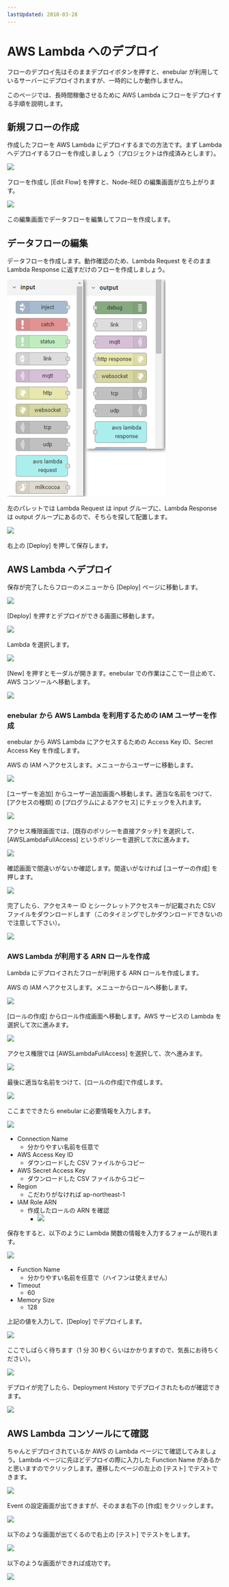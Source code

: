 ```yaml
---
lastUpdated: 2018-03-28
---
```


# AWS Lambda へのデプロイ

フローのデプロイ先はそのままデプロイボタンを押すと、enebular が利用しているサーバーにデプロイされますが、一時的にしか動作しません。

このページでは、長時間稼働させるために AWS Lambda にフローをデプロイする手順を説明します。

## 新規フローの作成

作成したフローを AWS Lambda にデプロイするまでの方法です。まず Lambda へデプロイするフローを作成しましょう（プロジェクトは作成済みとします）。

![](https://i.gyazo.com/43daa8adfa160e0db4723a6cb62ec6aa.png)

フローを作成し [Edit Flow] を押すと、Node-RED の編集画面が立ち上がります。

![](https://i.gyazo.com/53824241d584d099aa810e6b3cbab645.png)

この編集画面でデータフローを編集してフローを作成します。

## データフローの編集

データフローを作成します。動作確認のため、Lambda Request をそのまま Lambda Response に返すだけのフローを作成しましょう。

![image](../../../_asset/images/Deploy/DeployFlow/Lambda/deploy-deployflow-lambda_03.png)

左のパレットでは Lambda Request は input グループに、Lambda Response は output グループにあるので、そちらを探して配置します。

![](https://i.gyazo.com/b474a682aefc4cef62650b0e883f354c.png)

右上の [Deploy] を押して保存します。

## AWS Lambda へデプロイ

保存が完了したらフローのメニューから [Deploy] ページに移動します。

![](https://i.gyazo.com/6d8611cac4c92473225ebfca7ded8c57.png)

[Deploy] を押すとデプロイができる画面に移動します。

![](https://i.gyazo.com/88e68c4779864cf8c6f24f6262575e4b.png)

Lambda を選択します。

![](https://i.gyazo.com/edc9714f15afec8911f67f31cf7141bd.png)

[New] を押すとモーダルが開きます。enebular での作業はここで一旦止めて、AWS コンソールへ移動します。

![](https://i.gyazo.com/3478881bcdb98b1319141df71eed2dd8.png)

### enebular から AWS Lambda を利用するための IAM ユーザーを作成

enebular から AWS Lambda にアクセスするための Access Key ID、Secret Access Key を作成します。

AWS の IAM へアクセスします。メニューからユーザーに移動します。

![](https://i.gyazo.com/79aaba133f5999e6c0dd928de6160b1e.png)

[ユーザーを追加] からユーザー追加画面へ移動します。適当な名前をつけて、[アクセスの種類] の [プログラムによるアクセス] にチェックを入れます。

![](https://i.gyazo.com/e27793a2531fdfbda175d9c49730045b.png)

アクセス権限画面では、[既存のポリシーを直接アタッチ] を選択して、[AWSLambdaFullAccess] というポリシーを選択して次に進みます。

![](https://i.gyazo.com/4703b6374d892bffe9ae076a3f80e3ba.png)

確認画面で間違いがないか確認します。間違いがなければ [ユーザーの作成] を押します。

![](https://i.gyazo.com/698db8ca97dac1ab15e2baf2e579c4b1.png)

完了したら、アクセスキー ID とシークレットアクセスキーが記載された CSV ファイルをダウンロードします（このタイミングでしかダウンロードできないので注意して下さい）。

![](https://i.gyazo.com/f5fcc974b529a26f42b360d878519f56.png)

### AWS Lambda が利用する ARN ロールを作成

Lambda にデプロイされたフローが利用する ARN ロールを作成します。

AWS の IAM へアクセスします。メニューからロールへ移動します。

![](https://i.gyazo.com/fbf3fd00c52c35efa228e6d3f7bbc4f4.png)

[ロールの作成] からロール作成画面へ移動します。AWS サービスの Lambda を選択して次に進みます。

![](https://i.gyazo.com/2866c4068bc8ae97d82cb389c788d72d.png)

アクセス権限では [AWSLambdaFullAccess] を選択して、次へ進みます。

![](https://i.gyazo.com/9378d9962411cd94e35b2c80f4fdccd2.png)

最後に適当な名前をつけて、[ロールの作成]で作成します。

![](https://i.gyazo.com/db850bc23be8fffdd908a01344c564da.png)

ここまでできたら enebular に必要情報を入力します。

![](https://i.gyazo.com/9156cff5e218fccc78c9a3734e51cb4e.png)

- Connection Name
  - 分かりやすい名前を任意で
- AWS Access Key ID
  - ダウンロードした CSV ファイルからコピー
- AWS Secret Access Key
  - ダウンロードした CSV ファイルからコピー
- Region
  - こだわりがなければ ap-northeast-1
- IAM Role ARN
  - 作成したロールの ARN を確認
    - ![](https://i.gyazo.com/560971bd75cbdc147f990571798969c2.png)

保存をすると、以下のように Lambda 関数の情報を入力するフォームが現れます。

![](https://i.gyazo.com/d89fd1efd0a174c8b223c1367c9557e6.png)

- Function Name
  - 分かりやすい名前を任意で（ハイフンは使えません）
- Timeout
  - 60
- Memory Size
  - 128

上記の値を入力して、[Deploy] でデプロイします。

![](https://i.gyazo.com/1cc9f0b2f920449f42f0911c31ff326d.png)

ここでしばらく待ちます（1 分 30 秒くらいはかかりますので、気長にお待ちください）。

![](https://i.gyazo.com/34b178154e86ccf151a88351f83db6c6.png)

デプロイが完了したら、Deployment History でデプロイされたものが確認できます。

![](https://i.gyazo.com/f4d810f405533c474b85d3660156de3e.png)

## AWS Lambda コンソールにて確認

ちゃんとデプロイされているか AWS の Lambda ページにて確認してみましょう。Lambda ページに先ほどデプロイの際に入力した Function Name があるかと思いますのでクリックします。遷移したページの左上の [テスト] でテストできます。

![](https://i.gyazo.com/abc367b41a1ef3305f1b65a1cb295801.png)

Event の設定画面が出てきますが、そのまま右下の [作成] をクリックします。

![](https://i.gyazo.com/a6c80233ddb2e0fab1f2f0bd49fd18c9.png)

以下のような画面が出てくるので右上の [テスト] でテストをします。

![](https://i.gyazo.com/2c5ed3a4ef1cfb4c92cb861f268f54db.png)

以下のような画面ができれば成功です。

![](https://i.gyazo.com/5cb4e07f00b84d231120fefc2e6e4c81.png)
